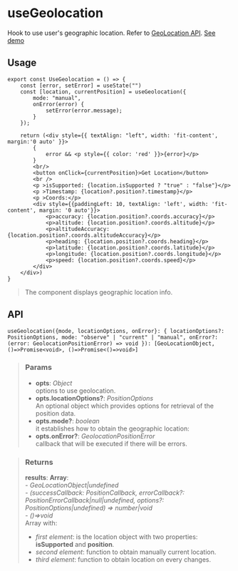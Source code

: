 # useGeolocation
Hook to use user's geographic location. Refer to [GeoLocation API](https://developer.mozilla.org/en-US/docs/Web/API/Geolocation_API). [See demo](https://ndriadev.github.io/react-tools/#/hooks/api-dom/useGeolocation)

## Usage

```tsx
export const UseGeolocation = () => {
	const [error, setError] = useState("")
	const [location, currentPosition] = useGeolocation({
		mode: "manual",
		onError(error) {
			setError(error.message);
		}
	});

	return (<div style={{ textAlign: "left", width: 'fit-content', margin:'0 auto' }}>
		{
			error && <p style={{ color: 'red' }}>{error}</p>
		}
		<br/>
		<button onClick={currentPosition}>Get Location</button>
		<br />
		<p >isSupported: {location.isSupported ? "true" : "false"}</p>
		<p >Timestamp: {location?.position?.timestamp}</p>
		<p >Coords:</p>
		<div style={{paddingLeft: 10, textAlign: 'left', width: 'fit-content', margin: '0 auto'}}>
			<p>accuracy: {location.position?.coords.accuracy}</p>
			<p>altitude: {location.position?.coords.altitude}</p>
			<p>altitudeAccuracy: {location.position?.coords.altitudeAccuracy}</p>
			<p>heading: {location.position?.coords.heading}</p>
			<p>latitude: {location.position?.coords.latitude}</p>
			<p>longitude: {location.position?.coords.longitude}</p>
			<p>speed: {location.position?.coords.speed}</p>
		</div>
	</div>)
}
```

> The component displays geographic location info.


## API

```tsx
useGeolocation({mode, locationOptions, onError}: { locationOptions?: PositionOptions, mode: "observe" | "current" | "manual", onError?: (error: GeolocationPositionError) => void }): [GeoLocationObject, ()=>Promise<void>, ()=>Promise<()=>void>]
```

> ### Params
>
> - __opts__: _Object_  
options to use geolocation.
> - __opts.locationOptions?__: _PositionOptions_  
An optional object which provides options for retrieval of the position data.
> - __opts.mode?__: _boolean_  
it establishes how to obtain the geographic location:
> - __opts.onError?__: _GeolocationPositionError_  
callback that will be executed if there will be errors.
>

> ### Returns
>
> __results__:  __Array__:  
    - _GeoLocationObject|undefined_  
    - _(successCallback: PositionCallback, errorCallback?: PositionErrorCallback|null|undefined, options?: PositionOptions|undefined) => number|void_  
    - _()=>void_  
> Array with:
> - _first element_: is the location object with two properties: __isSupported__ and __position__.
> - _second element_: function to obtain manually current location.
> - _third element_: function to obtain location on every changes.
>